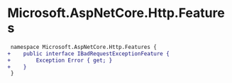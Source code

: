 # Microsoft.AspNetCore.Http.Features

``` diff
 namespace Microsoft.AspNetCore.Http.Features {
+    public interface IBadRequestExceptionFeature {
+        Exception Error { get; }
+    }
 }
```
